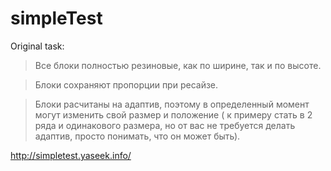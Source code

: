 simpleTest
==========

Original task:
> Все блоки полностью резиновые, как по ширине, так и по высоте.

> Блоки сохраняют пропорции при ресайзе.

> Блоки расчитаны на адаптив, поэтому в определенный момент могут изменить свой размер и положение ( к примеру стать в 2 ряда и одинакового размера, но от вас не требуется делать адаптив, просто понимать, что он может быть).

http://simpletest.yaseek.info/
